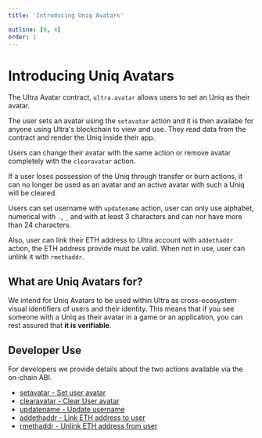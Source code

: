 ```yaml
---
title: 'Introducing Uniq Avatars'

outline: [0, 4]
order: 1
---
```


# Introducing Uniq Avatars

The Ultra Avatar contract, `ultra.avatar` allows users to set an Uniq as their avatar.

The user sets an avatar using the `setavatar` action and it is then availabe for anyone using Ultra's blockchain to view and use. They read data from the contract and render the Uniq inside their app.

Users can change their avatar with the same action or remove avatar completely with the `clearavatar` action.

If a user loses possession of the Uniq through transfer or burn actions, it can no longer be used as an avatar and an active avatar with such a Uniq will be cleared.

Users can set username with `updatename` action, user can only use alphabet, numerical with `.`, `_` and with at least 3 characters and can nor have more than 24 characters.

Also, user can link their ETH address to Ultra account with `addethaddr` action, the ETH address provide must be valid. When not in use, user can unlink it with `rmethaddr`.

## What are Uniq Avatars for?

We intend for Uniq Avatars to be used within Ultra as cross-ecosystem visual identifiers of users and their identity. This means that if you see someone with a Uniq as their avatar in a game or an application, you can rest assured that **it is verifiable**.

## Developer Use

For developers we provide details about the two actions available via the on-chain ABI.

-   [setavatar - Set user avatar](../../../blockchain/contracts/avatar-contract/avatar-actions/setavatar.md)
-   [clearavatar - Clear User avatar](../../../blockchain/contracts/avatar-contract/avatar-actions/clearavatar.md)
-   [updatename - Update username](../../../blockchain/contracts/avatar-contract/avatar-actions/updatename.md)
-   [addethaddr - Link ETH address to user](../../../blockchain/contracts/avatar-contract/avatar-actions/addethaddr.md)
-   [rmethaddr - Unlink ETH address from user](../../../blockchain/contracts/avatar-contract/avatar-actions/rmethaddr.md)

